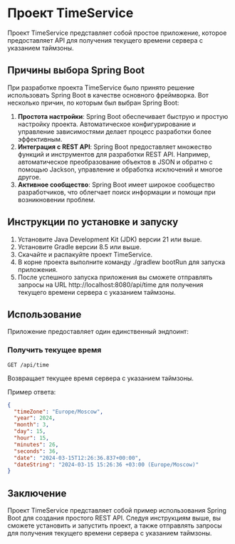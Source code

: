# Проект TimeService

Проект TimeService представляет собой простое приложение, которое предоставляет API для получения текущего времени
сервера с указанием таймзоны.

## Причины выбора Spring Boot

При разработке проекта TimeService было принято решение использовать Spring Boot в качестве основного фреймворка. Вот
несколько причин, по которым был выбран Spring Boot:

1. **Простота настройки**: Spring Boot обеспечивает быструю и простую настройку проекта. Автоматическое конфигурирование
   и управление зависимостями делает процесс разработки более эффективным.
2. **Интеграция с REST API**: Spring Boot предоставляет множество функций и инструментов для разработки REST API.
   Например, автоматическое преобразование объектов в JSON и обратно с помощью Jackson, управление и обработка
   исключений и многое другое.
3. **Активное сообщество**: Spring Boot имеет широкое сообщество разработчиков, что облегчает поиск информации и помощи
   при возникновении проблем.

## Инструкции по установке и запуску

1. Установите Java Development Kit (JDK) версии 21 или выше.
2. Установите Gradle версии 8.5 или выше.
3. Скачайте и распакуйте проект TimeService.
4. В корне проекта выполните команду ./gradlew bootRun для запуска приложения.
5. После успешного запуска приложения вы сможете отправлять запросы на URL http://localhost:8080/api/time для получения
   текущего времени сервера с указанием таймзоны.

## Использование

Приложение предоставляет один единственный эндпоинт:

### Получить текущее время

```http request
GET /api/time
```

Возвращает текущее время сервера с указанием таймзоны.

Пример ответа:

```json
{
  "timeZone": "Europe/Moscow",
  "year": 2024,
  "month": 3,
  "day": 15,
  "hour": 15,
  "minutes": 26,
  "seconds": 36,
  "date": "2024-03-15T12:26:36.837+00:00",
  "dateString": "2024-03-15 15:26:36 +03:00 (Europe/Moscow)"
}
```

## Заключение

Проект TimeService представляет собой пример использования Spring Boot для создания простого REST API. Следуя
инструкциям выше, вы сможете установить и запустить проект, а также отправлять запросы для получения текущего времени
сервера с указанием таймзоны.
